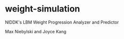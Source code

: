 # weight-simulation
NIDDK's LBM Weight Progression Analyzer and Predictor 

Max Niebylski and Joyce Kang
